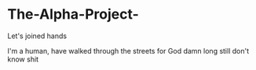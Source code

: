 # The-Alpha-Project-
Let's joined hands 

I'm a human, have walked through the streets for God damn long still don't know shit
